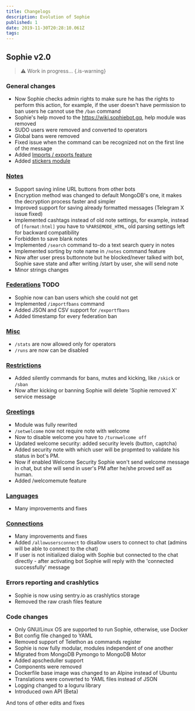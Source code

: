 ```yaml
---
title: Changelogs
description: Evolution of Sophie
published: 1
date: 2019-11-30T20:28:10.061Z
tags: 
---
```


## Sophie v2.0
> :warning: Work in progress...
{.is-warning}

### General changes
- Now Sophie checks admin rights to make sure he has the rights to perform this action, for example, if the user doesn't have permission to ban users he cannot use the `/ban` command
- Sophie's help moved to the https://wiki.sophiebot.gq, help module was removed
- SUDO users were removed and converted to operators
- Global bans were removed
- Fixed issue when the command can be recognized not on the first line of the message
- Added [Imports / exports feature](/imports_exports)
- Added [stickers module](/stickers)

### [Notes](/notes)
- Support saving inline URL buttons from other bots
- Encryption method was changed to default MongoDB's one, it makes the decryption process faster and simpler
- Improved support for saving already formatted messages (Telegram X issue fixed)
- Implemented cashtags instead of old note settings, for example, instead of `[format:html]` you have to `%PARSEMODE_HTML`, old parsing settings left for backward compatibility
- Forbidden to save blank notes
- Implemented `/search` command to-do a text search query in notes
- Implemented sorting by note name in `/notes` command feature
- Now after user press buttonnote but he blocked/never talked with bot, Sophie save state and after writing /start by user, she will send note
- Minor strings changes

### [Federations](/feds) TODO
- Sophie now can ban users which she could not get
- Implemented `/importfbans` command
- Added JSON and CSV support for `/exportfbans`
- Added timestamp for every federation ban

### [Misc](/misc)
- `/stats` are now allowed only for operators
- `/runs` are now can be disabled

### [Restrictions](/restriction)
- Added silently commands for bans, mutes and kicking, like `/skick` or `/sban`
- Now after kicking or banning Sophie will delete 'Sophie removed X' service message

### [Greetings](/greetings)
- Module was fully rewrited
- `/setwelcome` now not require note with welcome
- Now to disable welcome you have to `/turnwelcome off`
- Updated welcome security: added security levels (button, captcha)
- Added security note with which user will be propmted to validate his status in bot's PM.
- Now if enabled Welcome Security Sophie won't send welcome message in chat, but she will send in user's PM after he/she proved self as human.
- Added /welcomemute feature

### [Languages](/languages)
- Many improvements and fixes

### [Connections](/connections)
- Many improvements and fixes
- Added `/allowusersconnect` to disallow users to connect to chat (admins will be able to connect to the chat)
- If user is not initialized dialog with Sophie but connected to the chat directly - after activating bot Sophie will reply with the 'connected successfully' message

### Errors reporting and crashlytics
- Sophie is now using sentry.io as crashlytics storage
- Removed the raw crash files feature

### Code changes
- Only GNU/Linux OS are supported to run Sophie, otherwise, use Docker
- Bot config file changed to YAML
- Removed support of Telethon as commands register
- Sophie is now fully modular, modules independent of one another
- Migrated from MongoDB Pymongo to MongoDB Motor
- Added apscheduller support
- Components were removed
- Dockerfile base image was changed to an Alpine instead of Ubuntu
- Translations were converted to YAML files instead of JSON
- Logging changed to a loguru library
- Introduced own API (Beta)

And tons of other edits and fixes